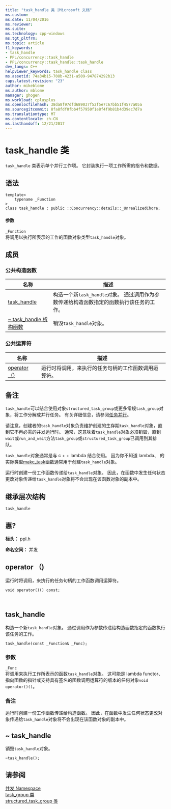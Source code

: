 ```yaml
---
title: "task_handle 类 |Microsoft 文档"
ms.custom: 
ms.date: 11/04/2016
ms.reviewer: 
ms.suite: 
ms.technology: cpp-windows
ms.tgt_pltfrm: 
ms.topic: article
f1_keywords:
- task_handle
- PPL/concurrency::task_handle
- PPL/concurrency::task_handle::task_handle
dev_langs: C++
helpviewer_keywords: task_handle class
ms.assetid: 74a34b15-708b-4231-a509-947874292b13
caps.latest.revision: "23"
author: mikeblome
ms.author: mblome
manager: ghogen
ms.workload: cplusplus
ms.openlocfilehash: 38da8f97dfd689037f52f5e7c67bb51f4577a05a
ms.sourcegitcommit: 8fa8fdf0fbb4f57950f1e8f4f9b81b4d39ec7d7a
ms.translationtype: MT
ms.contentlocale: zh-CN
ms.lasthandoff: 12/21/2017
---
```

# <a name="taskhandle-class"></a>task_handle 类
`task_handle` 类表示单个并行工作项。 它封装执行一项工作所需的指令和数据。  
  
## <a name="syntax"></a>语法  
  
```  
template<
    typename _Function  
>  
class task_handle : public ::Concurrency::details::_UnrealizedChore;  
```  
  
#### <a name="parameters"></a>参数  
 `_Function`  
 将调用以执行所表示的工作的函数对象类型`task_handle`对象。  
  
## <a name="members"></a>成员  
  
### <a name="public-constructors"></a>公共构造函数  
  
|名称|描述|  
|----------|-----------------|  
|[task_handle](#ctor)|构造一个新`task_handle`对象。 通过调用作为参数传递给构造函数指定的函数执行该任务的工作。|  
|[~ task_handle 析构函数](#dtor)|销毁`task_handle`对象。|  
  
### <a name="public-operators"></a>公共运算符  
  
|名称|描述|  
|----------|-----------------|  
|[operator （)](#task_handle__operator_call)|运行时将调用，来执行的任务句柄的工作函数调用运算符。|  
  
## <a name="remarks"></a>备注  
 `task_handle`可以结合使用对象`structured_task_group`或更多常规`task_group`对象，将工作分解成并行任务。 有关详细信息，请参阅[任务并行](../../../parallel/concrt/task-parallelism-concurrency-runtime.md)。  
  
 请注意，创建者的`task_handle`对象负责维护创建的生存期`task_handle`对象，直到它不再必需的并发运行时。 通常，这意味着`task_handle`对象必须销毁，直到`wait`或`run_and_wait`方法`task_group`或`structured_task_group`已调用到其排队。  
  
 `task_handle`对象通常是与 c + + lambda 结合使用。 因为你不知道 lambda、 的实际类型[make_task](concurrency-namespace-functions.md#make_task)函数通常用于创建`task_handle`对象。  
  
 运行时创建一份工作函数传递给`task_handle`对象。 因此，在函数中发生任何状态更改对象传递给`task_handle`对象将不会出现在该函数对象的副本中。  
  
## <a name="inheritance-hierarchy"></a>继承层次结构  
 `task_handle`  
  
## <a name="requirements"></a>惠?  
 **标头：** ppl.h  
  
 **命名空间：** 并发  
  
##  <a name="task_handle__operator_call"></a>operator （) 

 运行时将调用，来执行的任务句柄的工作函数调用运算符。  
  
```  
void operator()() const;

 
```  
  
##  <a name="task_handle__ctor"></a>task_handle 

 构造一个新`task_handle`对象。 通过调用作为参数传递给构造函数指定的函数执行该任务的工作。  
  
```  
task_handle(const _Function& _Func);
```  
  
### <a name="parameters"></a>参数  
 `_Func`  
 将调用来执行工作所表示的函数`task_handle`对象。 这可能是 lambda functor、 指向函数的指针或支持具有签名的函数调用运算符的版本的任何对象`void operator()()`。  
  
### <a name="remarks"></a>备注  
 运行时创建一份工作函数传递给构造函数。 因此，在函数中发生任何状态更改对象传递给`task_handle`对象将不会出现在该函数对象的副本中。  
  
##  <a name="dtor"></a>~ task_handle 

 销毁`task_handle`对象。  
  
```  
~task_handle();
```  
  
## <a name="see-also"></a>请参阅  
 [并发 Namespace](concurrency-namespace.md)   
 [task_group 类](task-group-class.md)   
 [structured_task_group 类](structured-task-group-class.md)
